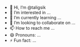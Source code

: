 - 👋 Hi, I’m @taligsik
- 👀 I’m interested in ...
- 🌱 I’m currently learning ...
- 💞️ I’m looking to collaborate on ...
- 📫 How to reach me ...
- 😄 Pronouns: ...
- ⚡ Fun fact: ...

<!---
taligsik/taligsik is a ✨ special ✨ repository because its `README.md` (this file) appears on your GitHub profile.
You can click the Preview link to take a look at your changes.
--->

